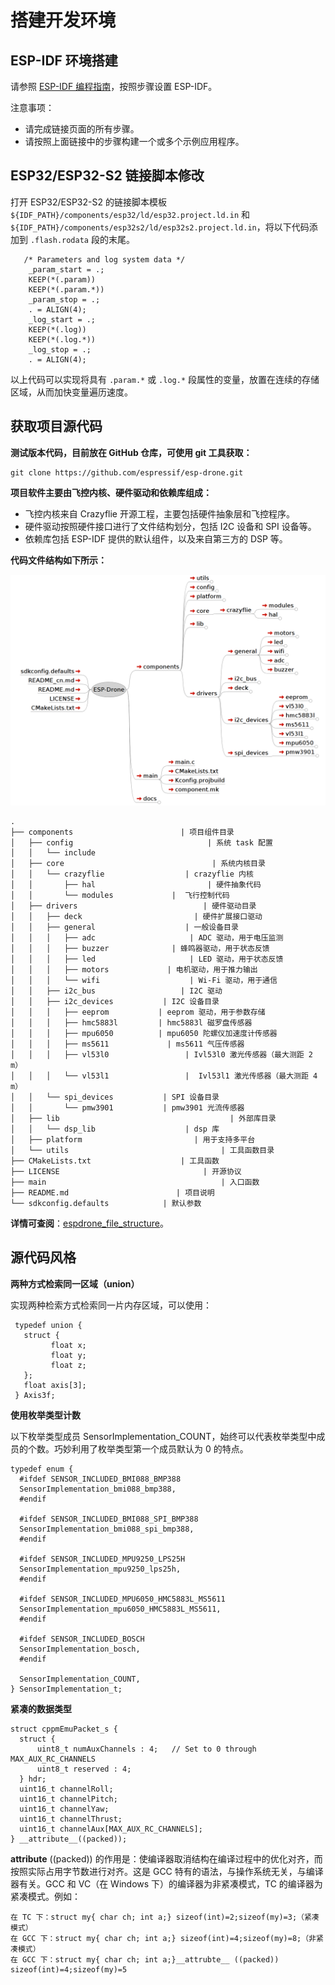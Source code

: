 
# 搭建开发环境

## ESP-IDF 环境搭建

请参照 [ESP-IDF 编程指南](https://docs.espressif.com/projects/esp-idf/zh_CN/latest/esp32s2/get-started/index.html)，按照步骤设置 ESP-IDF。

注意事项：

* 请完成链接页面的所有步骤。
* 请按照上面链接中的步骤构建一个或多个示例应用程序。

## ESP32/ESP32-S2 链接脚本修改

打开 ESP32/ESP32-S2 的链接脚本模板 `${IDF_PATH}/components/esp32/ld/esp32.project.ld.in` 和 ` ${IDF_PATH}/components/esp32s2/ld/esp32s2.project.ld.in`，将以下代码添加到 `.flash.rodata` 段的末尾。

```
   /* Parameters and log system data */
    _param_start = .;
    KEEP(*(.param))
    KEEP(*(.param.*))
    _param_stop = .;
    . = ALIGN(4);
    _log_start = .;
    KEEP(*(.log))
    KEEP(*(.log.*))
    _log_stop = .;
    . = ALIGN(4);
```

以上代码可以实现将具有 `.param.*` 或 `.log.*` 段属性的变量，放置在连续的存储区域，从而加快变量遍历速度。

## 获取项目源代码

**测试版本代码，目前放在 GitHub 仓库，可使用 git 工具获取：**

```
git clone https://github.com/espressif/esp-drone.git
```

**项目软件主要由飞控内核、硬件驱动和依赖库组成：**

* 飞控内核来自 Crazyflie 开源工程，主要包括硬件抽象层和飞控程序。
* 硬件驱动按照硬件接口进行了文件结构划分，包括 I2C 设备和 SPI 设备等。
* 依赖库包括 ESP-IDF 提供的默认组件，以及来自第三方的 DSP 等。

**代码文件结构如下所示：**

![espdrone_file_structure](../../_static/espdrone_file_structure.png)

```
.
├── components                        | 项目组件目录
│   ├── config                              | 系统 task 配置
│   │   └── include
│   ├── core                                 | 系统内核目录
│   │   └── crazyflie                  | crazyflie 内核
│   │       ├── hal                         | 硬件抽象代码 
│   │       └── modules             |  飞行控制代码 
│   ├── drivers                            | 硬件驱动目录
│   │   ├── deck                         | 硬件扩展接口驱动
│   │   ├── general                    | 一般设备目录
│   │   │   ├── adc                     | ADC 驱动，用于电压监测
│   │   │   ├── buzzer              | 蜂鸣器驱动，用于状态反馈
│   │   │   ├── led                     | LED 驱动，用于状态反馈
│   │   │   ├── motors             | 电机驱动，用于推力输出
│   │   │   └── wifi                    | Wi-Fi 驱动，用于通信
│   │   ├── i2c_bus                   | I2C 驱动
│   │   ├── i2c_devices           | I2C 设备目录
│   │   │   ├── eeprom           | eeprom 驱动，用于参数存储
│   │   │   ├── hmc5883l         | hmc5883l 磁罗盘传感器
│   │   │   ├── mpu6050          | mpu6050 陀螺仪加速度计传感器
│   │   │   ├── ms5611             | ms5611 气压传感器
│   │   │   ├── vl53l0                 | Ivl53l0 激光传感器（最大测距 2 m）
│   │   │   └── vl53l1                 |  Ivl53l1 激光传感器（最大测距 4 m）
│   │   └── spi_devices           | SPI 设备目录
│   │       └── pmw3901           | pmw3901 光流传感器
│   ├── lib                                      | 外部库目录
│   │   └── dsp_lib                    | dsp 库
│   ├── platform                         | 用于支持多平台
│   └── utils                                  | 工具函数目录
├── CMakeLists.txt                    | 工具函数
├── LICENSE                                | 开源协议
├── main                                       | 入口函数
├── README.md                        | 项目说明
└── sdkconfig.defaults            | 默认参数
```

**详情可查阅**：[espdrone_file_structure](./_static/espdrone_file_structure.pdf)。

## 源代码风格

**两种方式检索同一区域（union）**

实现两种检索方式检索同一片内存区域，可以使用：

```text
 typedef union {
   struct {
         float x;
         float y;
         float z;
   };
   float axis[3];
 } Axis3f;
```

**使用枚举类型计数**

以下枚举类型成员 SensorImplementation\_COUNT，始终可以代表枚举类型中成员的个数。巧妙利用了枚举类型第一个成员默认为 0 的特点。

```text
typedef enum {  
  #ifdef SENSOR_INCLUDED_BMI088_BMP388
  SensorImplementation_bmi088_bmp388,
  #endif

  #ifdef SENSOR_INCLUDED_BMI088_SPI_BMP388
  SensorImplementation_bmi088_spi_bmp388,
  #endif

  #ifdef SENSOR_INCLUDED_MPU9250_LPS25H
  SensorImplementation_mpu9250_lps25h,
  #endif

  #ifdef SENSOR_INCLUDED_MPU6050_HMC5883L_MS5611
  SensorImplementation_mpu6050_HMC5883L_MS5611,
  #endif

  #ifdef SENSOR_INCLUDED_BOSCH
  SensorImplementation_bosch,
  #endif

  SensorImplementation_COUNT,
} SensorImplementation_t;
```

**紧凑的数据类型**

```text
struct cppmEmuPacket_s {
  struct {
      uint8_t numAuxChannels : 4;   // Set to 0 through MAX_AUX_RC_CHANNELS
      uint8_t reserved : 4;
  } hdr;
  uint16_t channelRoll;
  uint16_t channelPitch;
  uint16_t channelYaw;
  uint16_t channelThrust;
  uint16_t channelAux[MAX_AUX_RC_CHANNELS];
} __attribute__((packed));
```

**attribute** \(\(packed\)\) 的作用是：使编译器取消结构在编译过程中的优化对齐，而按照实际占用字节数进行对齐。这是 GCC 特有的语法，与操作系统无关，与编译器有关。GCC 和 VC（在 Windows 下）的编译器为非紧凑模式，TC 的编译器为紧凑模式。例如：

```text
在 TC 下：struct my{ char ch; int a;} sizeof(int)=2;sizeof(my)=3;（紧凑模式）
在 GCC 下：struct my{ char ch; int a;} sizeof(int)=4;sizeof(my)=8;（非紧凑模式）
在 GCC 下：struct my{ char ch; int a;}__attrubte__ ((packed)) sizeof(int)=4;sizeof(my)=5
```
